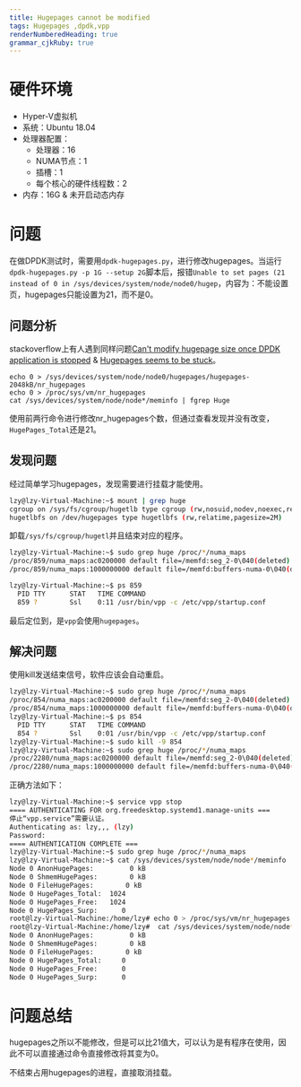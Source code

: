 ```yaml
---
title: Hugepages cannot be modified
tags: Hugepages ,dpdk,vpp
renderNumberedHeading: true
grammar_cjkRuby: true
---
```

# 硬件环境
- Hyper-V虚拟机
- 系统：Ubuntu 18.04
- 处理器配置：
    - 处理器：16
    - NUMA节点：1
    - 插槽：1
    - 每个核心的硬件线程数：2
- 内存：16G & 未开启动态内存

# 问题
在做DPDK测试时，需要用`dpdk-hugepages.py`，进行修改hugepages。当运行`dpdk-hugepages.py -p 1G --setup 2G`脚本后，报错`Unable to set pages (21 instead of 0 in /sys/devices/system/node/node0/hugep`，内容为：不能设置页，hugepages只能设置为21，而不是0。

## 问题分析
stackoverflow上有人遇到同样问题[Can't modify hugepage size once DPDK application is stopped](https://stackoverflow.com/questions/58410451/cant-modify-hugepage-size-once-dpdk-application-is-stopped) & [Hugepages seems to be stuck](https://serverfault.com/questions/912449/hugepages-seems-to-be-stuck)。

``` bash?linenums
echo 0 > /sys/devices/system/node/node0/hugepages/hugepages-2048kB/nr_hugepages
echo 0 > /proc/sys/vm/nr_hugepages
cat /sys/devices/system/node/node*/meminfo | fgrep Huge
```
使用前两行命令进行修改nr_hugepages个数，但通过查看发现并没有改变，`HugePages_Total`还是21。

## 发现问题
经过简单学习hugepages，发现需要进行挂载才能使用。

``` bash
lzy@lzy-Virtual-Machine:~$ mount | grep huge
cgroup on /sys/fs/cgroup/hugetlb type cgroup (rw,nosuid,nodev,noexec,relatime,hugetlb)
hugetlbfs on /dev/hugepages type hugetlbfs (rw,relatime,pagesize=2M)
```

卸载`/sys/fs/cgroup/hugetl`并且结束对应的程序。

``` bash
lzy@lzy-Virtual-Machine:~$ sudo grep huge /proc/*/numa_maps
/proc/859/numa_maps:ac0200000 default file=/memfd:seg_2-0\040(deleted) huge dirty=1 N0=1 kernelpagesize_kB=2048
/proc/859/numa_maps:1000000000 default file=/memfd:buffers-numa-0\040(deleted) huge dirty=20 N0=20 kernelpagesize_kB=2048

lzy@lzy-Virtual-Machine:~$ ps 859
  PID TTY      STAT   TIME COMMAND
  859 ?        Ssl    0:11 /usr/bin/vpp -c /etc/vpp/startup.conf
```
最后定位到，是`vpp`会使用`hugepages`。

## 解决问题
使用kill发送结束信号，软件应该会自动重启。
``` bash
lzy@lzy-Virtual-Machine:~$ sudo grep huge /proc/*/numa_maps
/proc/854/numa_maps:ac0200000 default file=/memfd:seg_2-0\040(deleted) huge dirty=1 N0=1 kernelpagesize_kB=2048
/proc/854/numa_maps:1000000000 default file=/memfd:buffers-numa-0\040(deleted) huge dirty=20 N0=20 kernelpagesize_kB=2048
lzy@lzy-Virtual-Machine:~$ ps 854
  PID TTY      STAT   TIME COMMAND
  854 ?        Ssl    0:01 /usr/bin/vpp -c /etc/vpp/startup.conf
lzy@lzy-Virtual-Machine:~$ sudo kill -9 854
lzy@lzy-Virtual-Machine:~$ sudo grep huge /proc/*/numa_maps
/proc/2280/numa_maps:ac0200000 default file=/memfd:seg_2-0\040(deleted) huge dirty=1 N0=1 kernelpagesize_kB=2048
/proc/2280/numa_maps:1000000000 default file=/memfd:buffers-numa-0\040(deleted) huge dirty=20 N0=20 kernelpagesize_kB=2048
```


正确方法如下：
``` bash
lzy@lzy-Virtual-Machine:~$ service vpp stop
==== AUTHENTICATING FOR org.freedesktop.systemd1.manage-units ===
停止“vpp.service”需要认证。
Authenticating as: lzy,,, (lzy)
Password:
==== AUTHENTICATION COMPLETE ===
lzy@lzy-Virtual-Machine:~$ sudo grep huge /proc/*/numa_maps
lzy@lzy-Virtual-Machine:~$ cat /sys/devices/system/node/node*/meminfo | fgrep Huge
Node 0 AnonHugePages:         0 kB
Node 0 ShmemHugePages:        0 kB
Node 0 FileHugePages:        0 kB
Node 0 HugePages_Total:  1024
Node 0 HugePages_Free:   1024
Node 0 HugePages_Surp:      0
root@lzy-Virtual-Machine:/home/lzy# echo 0 > /proc/sys/vm/nr_hugepages
root@lzy-Virtual-Machine:/home/lzy#  cat /sys/devices/system/node/node*/meminfo | fgrep Huge
Node 0 AnonHugePages:         0 kB
Node 0 ShmemHugePages:        0 kB
Node 0 FileHugePages:        0 kB
Node 0 HugePages_Total:     0
Node 0 HugePages_Free:      0
Node 0 HugePages_Surp:      0
```

# 问题总结
hugepages之所以不能修改，但是可以比21值大，可以认为是有程序在使用，因此不可以直接通过命令直接修改将其变为0。

不结束占用hugepages的进程，直接取消挂载。
